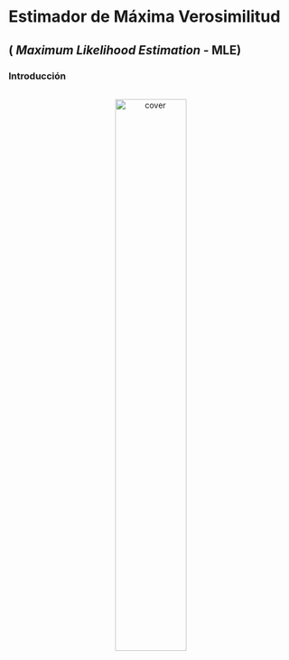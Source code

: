 # Estimador de Máxima Verosimilitud

## ( _Maximum Likelihood Estimation_ - MLE) 

### Introducción

<center><img src="under_construction.jpg" alt="cover" width="50%" height="50%"style="margin: 15px 0 0 0"></center>
</br>
